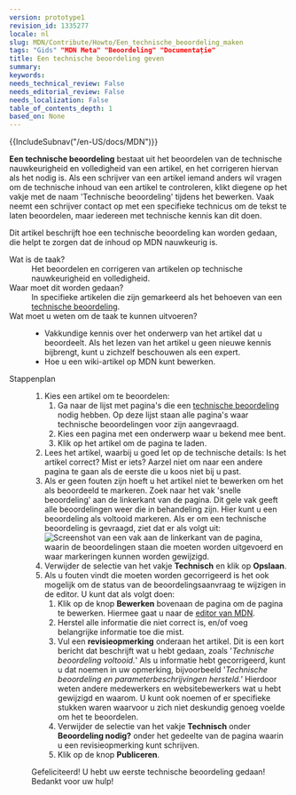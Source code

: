 ```yaml
---
version: prototype1
revision_id: 1335277
locale: nl
slug: MDN/Contribute/Howto/Een_technische_beoordeling_maken
tags: "Gids" "MDN Meta" "Beoordeling" "Documentație"
title: Een technische beoordeling geven
summary: 
keywords: 
needs_technical_review: False
needs_editorial_review: False
needs_localization: False
table_of_contents_depth: 1
based_on: None
---
```

<div>{{IncludeSubnav("/en-US/docs/MDN")}}</div>

<p class="summary"><strong>Een technische beoordeling</strong> bestaat uit het beoordelen van de technische nauwkeurigheid en volledigheid van een artikel, en het corrigeren hiervan als het nodig is. Als een schrijver van een artikel iemand anders wil vragen om de technische inhoud van een artikel te controleren, klikt diegene op het vakje met de naam 'Technische beoordeling' tijdens het bewerken. Vaak neemt een schrijver contact op met een specifieke technicus om de tekst te laten beoordelen, maar iedereen met technische kennis kan dit doen.</p>

<p><span class="seoSummary">Dit artikel beschrijft hoe een technische beoordeling kan worden gedaan, die helpt te zorgen dat de inhoud op MDN nauwkeurig is.</span></p>

<dl>
 <dt>Wat is de taak?</dt>
 <dd>Het beoordelen en corrigeren van artikelen op technische nauwkeurigheid en volledigheid.</dd>
 <dt>Waar moet dit worden gedaan?</dt>
 <dd>In specifieke artikelen die zijn gemarkeerd als het behoeven van een <a href="/nl/docs/needs-review/technical">technische beoordeling</a>.</dd>
 <dt>Wat moet u weten om de taak te kunnen uitvoeren?</dt>
 <dd>
 <ul>
  <li>Vakkundige kennis over het onderwerp van het artikel dat u beoordeelt. Als het lezen van het artikel u geen nieuwe kennis bijbrengt, kunt u zichzelf beschouwen als een expert.</li>
  <li>Hoe u een wiki-artikel op MDN kunt bewerken.</li>
 </ul>
 </dd>
 <dt>Stappenplan</dt>
 <dd>
 <ol>
  <li>Kies een artikel om te beoordelen:
   <ol>
    <li>Ga naar de lijst met pagina's die een <a href="/nl/docs/needs-review/technical">technische beoordeling</a> nodig hebben. Op deze lijst staan alle pagina's waar technische beoordelingen voor zijn aangevraagd.</li>
    <li>Kies een pagina met een onderwerp waar u bekend mee bent.</li>
    <li>Klik op het artikel om de pagina te laden.</li>
   </ol>
  </li>
  <li>Lees het artikel, waarbij u goed let op de technische details: Is het artikel correct? Mist er iets? Aarzel niet om naar een andere pagina te gaan als de eerste die u koos niet bij u past.</li>
  <li>Als er geen fouten zijn hoeft u het artikel niet te bewerken om het als beoordeeld te markeren. Zoek naar het vak 'snelle beoordeling' aan de linkerkant van de pagina. Dit gele vak geeft alle beoordelingen weer die in behandeling zijn. Hier kunt u een beoordeling als voltooid markeren. Als er om een technische beoordeling is gevraagd, ziet dat er als volgt uit:<br />
   <img alt="Screenshot  van een vak aan de linkerkant van de pagina, waarin de beoordelingen staan die moeten worden uitgevoerd en waar markeringen kunnen worden gewijzigd." src="https://mdn.mozillademos.org/files/13016/SidebarTechReviewRequested.png" /></li>
  <li>Verwijder de selectie van het vakje <strong>Technisch</strong> en klik op <strong>Opslaan</strong>.</li>
  <li>Als u fouten vindt die moeten worden gecorrigeerd is het ook mogelijk om de status van de beoordelingsaanvraag te wijzigen in de editor. U kunt dat als volgt doen:
   <ol>
    <li>Klik op de knop <strong>Bewerken</strong> bovenaan de pagina om de pagina te bewerken. Hiermee gaat u naar de <a href="/nl/docs/MDN/Contribute/Editor">editor van MDN</a>.</li>
    <li>Herstel alle informatie die niet correct is, en/of voeg belangrijke informatie toe die mist.</li>
    <li>Vul een <strong>revisieopmerking</strong> onderaan het artikel. Dit is een kort bericht dat beschrijft wat u hebt gedaan, zoals '<em>Technische beoordeling voltooid.</em>' Als u informatie hebt gecorrigeerd, kunt u dat noemen in uw opmerking, bijvoorbeeld '<em>Technische beoordeling en parameterbeschrijvingen hersteld.'</em> Hierdoor weten andere medewerkers en websitebewerkers wat u hebt gewijzigd en waarom. U kunt ook noemen of er specifieke stukken waren waarvoor u zich niet deskundig genoeg voelde om het te beoordelen.</li>
    <li>Verwijder de selectie van het vakje <strong>Technisch</strong> onder <strong>Beoordeling nodig?</strong> onder het gedeelte van de pagina waarin u een revisieopmerking kunt schrijven.</li>
    <li>Klik op de knop <strong>Publiceren</strong>.</li>
   </ol>
  </li>
 </ol>

 <p>Gefeliciteerd! U hebt uw eerste technische beoordeling gedaan! Bedankt voor uw hulp!</p>
 </dd>
</dl>

